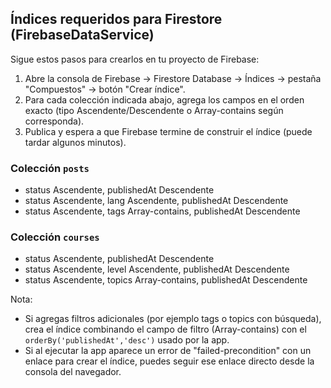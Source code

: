 ## Índices requeridos para Firestore (FirebaseDataService)

Sigue estos pasos para crearlos en tu proyecto de Firebase:

1) Abre la consola de Firebase → Firestore Database → Índices → pestaña "Compuestos" → botón "Crear índice".
2) Para cada colección indicada abajo, agrega los campos en el orden exacto (tipo Ascendente/Descendente o Array-contains según corresponda).
3) Publica y espera a que Firebase termine de construir el índice (puede tardar algunos minutos).

### Colección `posts`
- status Ascendente, publishedAt Descendente
- status Ascendente, lang Ascendente, publishedAt Descendente
- status Ascendente, tags Array-contains, publishedAt Descendente

### Colección `courses`
- status Ascendente, publishedAt Descendente
- status Ascendente, level Ascendente, publishedAt Descendente
- status Ascendente, topics Array-contains, publishedAt Descendente

Nota:
- Si agregas filtros adicionales (por ejemplo tags o topics con búsqueda), crea el índice combinando el campo de filtro (Array-contains) con el `orderBy('publishedAt','desc')` usado por la app.
- Si al ejecutar la app aparece un error de "failed-precondition" con un enlace para crear el índice, puedes seguir ese enlace directo desde la consola del navegador.

